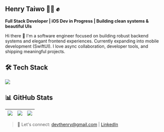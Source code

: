 ## Henry Taiwo 👨‍💻 ✊  
**Full Stack Developer | iOS Dev in Progress | Building clean systems & beautiful UIs**

Hi there 👋 I'm a software engineer focused on building robust backend systems and elegant frontend experiences. Currently expanding into mobile development (SwiftUI). I love async collaboration, developer tools, and shipping meaningful projects.

## 🛠️ Tech Stack
<p align="left">
  <img src="https://skillicons.dev/icons?i=java,spring,nodejs,ts,js,react,tailwind,figma,firebase,git" />
</p>

## 📊 GitHub Stats
| ![](https://github-profile-summary-cards.vercel.app/api/cards/stats?username=devhnry&theme=tokyonight) | ![](https://github-profile-summary-cards.vercel.app/api/cards/repos-per-language?username=devhnry&theme=tokyonight) | ![](https://github-profile-summary-cards.vercel.app/api/cards/most-commit-language?username=devhnry&theme=tokyonight) |
|:--:|:--:|:--:|

> 📨 Let's connect: [devthenry@gmail.com](mailto:devthenry@gmail.com) | [LinkedIn](https://linkedin.com/in/henry-taiwo-b60198313/)
